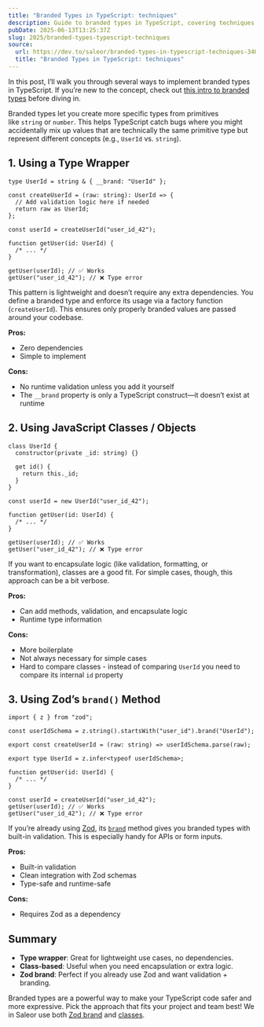 ```yaml
---
title: "Branded Types in TypeScript: techniques"
description: Guide to branded types in TypeScript, covering techniques to enhance type safety and prevent subtle bugs.
pubDate: 2025-06-13T13:25:37Z
slug: 2025/branded-types-typescript-techniques
source:
  url: https://dev.to/saleor/branded-types-in-typescript-techniques-340f
  title: "Branded Types in TypeScript: techniques"
---
```


In this post, I’ll walk you through several ways to implement branded types in TypeScript. If you’re new to the concept, check out [this intro to branded types](https://egghead.io/blog/using-branded-types-in-typescript) before diving in.

Branded types let you create more specific types from primitives like `string` or `number`. This helps TypeScript catch bugs where you might accidentally mix up values that are technically the same primitive type but represent different concepts (e.g., `UserId` vs. `string`).

## 1. Using a Type Wrapper

```tsx
type UserId = string & { __brand: "UserId" };

const createUserId = (raw: string): UserId => {
  // Add validation logic here if needed
  return raw as UserId;
};

const userId = createUserId("user_id_42");

function getUser(id: UserId) {
  /* ... */
}

getUser(userId); // ✅ Works
getUser("user_id_42"); // ❌ Type error
```

This pattern is lightweight and doesn’t require any extra dependencies. You define a branded type and enforce its usage via a factory function (`createUserId`). This ensures only properly branded values are passed around your codebase.

**Pros:**

- Zero dependencies
- Simple to implement

**Cons:**

- No runtime validation unless you add it yourself
- The `__brand` property is only a TypeScript construct—it doesn’t exist at runtime

## 2. Using JavaScript Classes / Objects

```tsx
class UserId {
  constructor(private _id: string) {}

  get id() {
    return this._id;
  }
}

const userId = new UserId("user_id_42");

function getUser(id: UserId) {
  /* ... */
}

getUser(userId); // ✅ Works
getUser("user_id_42"); // ❌ Type error
```

If you want to encapsulate logic (like validation, formatting, or transformation), classes are a good fit. For simple cases, though, this approach can be a bit verbose.

**Pros:**

- Can add methods, validation, and encapsulate logic
- Runtime type information

**Cons:**

- More boilerplate
- Not always necessary for simple cases
- Hard to compare classes - instead of comparing `UserId` you need to compare its internal `id` property

## 3. Using Zod’s `brand()` Method

```tsx
import { z } from "zod";

const userIdSchema = z.string().startsWith("user_id").brand("UserId");

export const createUserId = (raw: string) => userIdSchema.parse(raw);

export type UserId = z.infer<typeof userIdSchema>;

function getUser(id: UserId) {
  /* ... */
}

const userId = createUserId("user_id_42");
getUser(userId); // ✅ Works
getUser("user_id_42"); // ❌ Type error
```

If you’re already using [Zod](https://zod.dev/), its [`brand`](https://zod.dev/api#branded-types) method gives you branded types with built-in validation. This is especially handy for APIs or form inputs.

**Pros:**

- Built-in validation
- Clean integration with Zod schemas
- Type-safe and runtime-safe

**Cons:**

- Requires Zod as a dependency

## Summary

- **Type wrapper**: Great for lightweight use cases, no dependencies.
- **Class-based**: Useful when you need encapsulation or extra logic.
- **Zod brand**: Perfect if you already use Zod and want validation + branding.

Branded types are a powerful way to make your TypeScript code safer and more expressive. Pick the approach that fits your project and team best! We in Saleor use both [Zod brand](https://github.com/search?q=repo%3Asaleor%2Fapps+.brand+path%3A%2F%5Eapps%5C%2Fstripe%5C%2Fsrc%5C%2F%2F&type=code) and [classes](https://github.com/search?q=repo%3Asaleor%2Fapps+class+path%3A%2F%5Eapps%5C%2Fstripe%5C%2Fsrc%5C%2F%2F&type=code).
